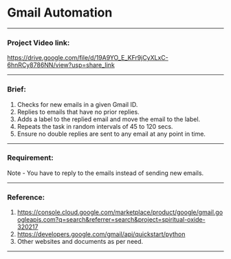 # Gmail Automation

<hr>

### <b>Project Video link:</b>

https://drive.google.com/file/d/19A9YO_E_KFr9jCyXLxC-6hnRCy8786NN/view?usp=share_link

<hr>

### <b>Brief:</b>

1. Checks for new emails in a given Gmail ID.
2. Replies to emails that have no prior replies.
3. Adds a label to the replied email and move the email to the label.
4. Repeats the task in random intervals of 45 to 120 secs.
5. Ensure no double replies are sent to any email at any point in time.

<hr>

### <b>Requirement:</b>

Note - You have to reply to the emails instead of sending new emails.

<hr>

### <b>Reference:</b>

1. https://console.cloud.google.com/marketplace/product/google/gmail.googleapis.com?q=search&referrer=search&project=spiritual-oxide-320217
2. https://developers.google.com/gmail/api/quickstart/python
3. Other websites and documents as per need.

<hr>

